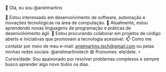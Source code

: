 👋 Olá, eu sou @arielmartins

👀 Estou interessado em desenvolvimento de software, automação e inovações tecnológicas na área de computação.
🌱 Atualmente, estou aprendendo novas linguagens de programação e práticas de desenvolvimento ágil.
💞️ Estou procurando colaborar em projetos de código aberto e iniciativas que promovam a tecnologia acessível.
📫 Como me contatar por meio de meu e-mail: arielmartins.tech@gmail.com ou pelas minhas redes sociais: @arielmartinstech
😄 Pronomes: ele/dele.
⚡ Curiosidade: Sou apaixonado por resolver problemas complexos e sempre busco aprender algo novo todos os dias. 
